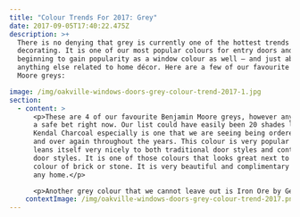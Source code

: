 ```yaml
---
title: "Colour Trends For 2017: Grey"
date: 2017-09-05T17:40:22.475Z
description: >+
  There is no denying that grey is currently one of the hottest trends in
  decorating. It is one of our most popular colours for entry doors and is
  beginning to gain popularity as a window colour as well – and just about
  anything else related to home décor. Here are a few of our favourite Benjamin
  Moore greys:

image: /img/oakville-windows-doors-grey-colour-trend-2017-1.jpg
section:
  - content: >
      <p>These are 4 of our favourite Benjamin Moore greys, however any shade is
      a safe bet right now. Our list could have easily been 20 shades long.
      Kendal Charcoal especially is one that we are seeing being ordered over
      and over again throughout the years. This colour is very popular since it
      leans itself very nicely to both traditional door styles and contemporary
      door styles. It is one of those colours that looks great next to any
      colour of brick or stone. It is very beautiful and complimentary on almost
      any home.</p>

      <p>Another grey colour that we cannot leave out is Iron Ore by Gentek Building Products. Iron Ore has been a top seller for years but recently has really taken off as it has become the standard ‘go-to’ dark grey in the industry. Not only are homeowners ordering it for their new front doors, but windows are also being ordered in this colour. Its popularity continues to grow more and more each season. Without a doubt, Iron Ore is our top selling grey.</p>
    contextImage: /img/oakville-windows-doors-grey-colour-trend-2017.png
---
```

